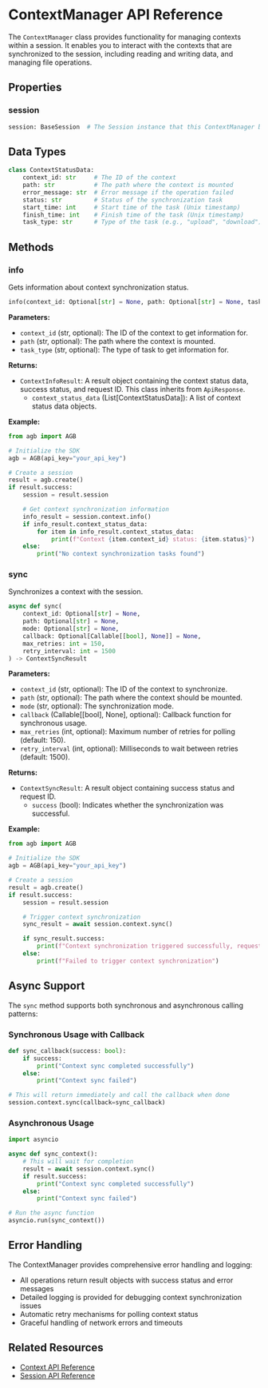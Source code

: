 # ContextManager API Reference

The `ContextManager` class provides functionality for managing contexts within a session. It enables you to interact with the contexts that are synchronized to the session, including reading and writing data, and managing file operations.

## Properties

### session

```python
session: BaseSession  # The Session instance that this ContextManager belongs to
```

## Data Types

```python
class ContextStatusData:
    context_id: str     # The ID of the context
    path: str           # The path where the context is mounted
    error_message: str  # Error message if the operation failed
    status: str         # Status of the synchronization task
    start_time: int     # Start time of the task (Unix timestamp)
    finish_time: int    # Finish time of the task (Unix timestamp)
    task_type: str      # Type of the task (e.g., "upload", "download")
```

## Methods

### info

Gets information about context synchronization status.

```python
info(context_id: Optional[str] = None, path: Optional[str] = None, task_type: Optional[str] = None) -> ContextInfoResult
```

**Parameters:**
- `context_id` (str, optional): The ID of the context to get information for.
- `path` (str, optional): The path where the context is mounted.
- `task_type` (str, optional): The type of task to get information for.

**Returns:**
- `ContextInfoResult`: A result object containing the context status data, success status, and request ID. This class inherits from `ApiResponse`.
  - `context_status_data` (List[ContextStatusData]): A list of context status data objects.

**Example:**
```python
from agb import AGB

# Initialize the SDK
agb = AGB(api_key="your_api_key")

# Create a session
result = agb.create()
if result.success:
    session = result.session

    # Get context synchronization information
    info_result = session.context.info()
    if info_result.context_status_data:
        for item in info_result.context_status_data:
            print(f"Context {item.context_id} status: {item.status}")
    else:
        print("No context synchronization tasks found")
```

### sync

Synchronizes a context with the session.

```python
async def sync(
    context_id: Optional[str] = None,
    path: Optional[str] = None,
    mode: Optional[str] = None,
    callback: Optional[Callable[[bool], None]] = None,
    max_retries: int = 150,
    retry_interval: int = 1500
) -> ContextSyncResult
```

**Parameters:**
- `context_id` (str, optional): The ID of the context to synchronize.
- `path` (str, optional): The path where the context should be mounted.
- `mode` (str, optional): The synchronization mode.
- `callback` (Callable[[bool], None], optional): Callback function for synchronous usage.
- `max_retries` (int, optional): Maximum number of retries for polling (default: 150).
- `retry_interval` (int, optional): Milliseconds to wait between retries (default: 1500).

**Returns:**
- `ContextSyncResult`: A result object containing success status and request ID.
  - `success` (bool): Indicates whether the synchronization was successful.

**Example:**
```python
from agb import AGB

# Initialize the SDK
agb = AGB(api_key="your_api_key")

# Create a session
result = agb.create()
if result.success:
    session = result.session

    # Trigger context synchronization
    sync_result = await session.context.sync()

    if sync_result.success:
        print(f"Context synchronization triggered successfully, request ID: {sync_result.request_id}")
    else:
        print(f"Failed to trigger context synchronization")
```

## Async Support

The `sync` method supports both synchronous and asynchronous calling patterns:

### Synchronous Usage with Callback

```python
def sync_callback(success: bool):
    if success:
        print("Context sync completed successfully")
    else:
        print("Context sync failed")

# This will return immediately and call the callback when done
session.context.sync(callback=sync_callback)
```

### Asynchronous Usage

```python
import asyncio

async def sync_context():
    # This will wait for completion
    result = await session.context.sync()
    if result.success:
        print("Context sync completed successfully")
    else:
        print("Context sync failed")

# Run the async function
asyncio.run(sync_context())
```

## Error Handling

The ContextManager provides comprehensive error handling and logging:

- All operations return result objects with success status and error messages
- Detailed logging is provided for debugging context synchronization issues
- Automatic retry mechanisms for polling context status
- Graceful handling of network errors and timeouts

## Related Resources

- [Context API Reference](context.md)
- [Session API Reference](session.md)
